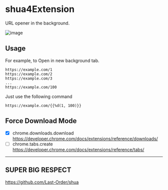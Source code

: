 # shua4Extension
URL opener in the background.

![image](https://user-images.githubusercontent.com/12324265/147349963-8c0d2811-60ae-4e59-859b-30b0db412696.png)

## Usage

For example, to Open in new background tab.

```
https://example.com/1
https://example.com/2
https://example.com/3
...
https://example.com/100
```

Just use the following command

`https://example.com/{{%d(1, 100)}}`

## Force Download Mode
- [x] chrome.downloads.download
https://developer.chrome.com/docs/extensions/reference/downloads/
- [ ] chrome.tabs.create
https://developer.chrome.com/docs/extensions/reference/tabs/

---
## SUPER BIG RESPECT
https://github.com/Last-Order/shua
